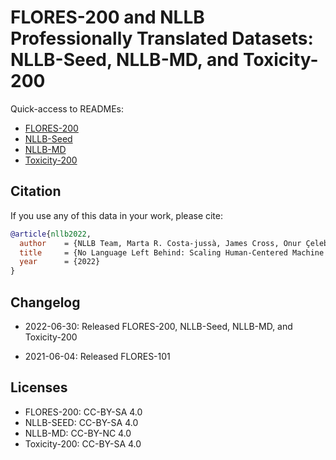 # FLORES-200 and NLLB Professionally Translated Datasets: NLLB-Seed, NLLB-MD, and Toxicity-200

Quick-access to READMEs: 
* [FLORES-200](flores200/README.md)
* [NLLB-Seed](nllb_seed/README.md)
* [NLLB-MD](nllb_md/README.md)
* [Toxicity-200](toxicity/README.md)

## Citation

If you use any of this data in your work, please cite:

```bibtex
@article{nllb2022,
  author    = {NLLB Team, Marta R. Costa-jussà, James Cross, Onur Çelebi, Maha Elbayad, Kenneth Heafield, Kevin Heffernan, Elahe Kalbassi,  Janice Lam, Daniel Licht, Jean Maillard, Anna Sun, Skyler Wang, Guillaume Wenzek, Al Youngblood, Bapi Akula, Loic Barrault, Gabriel Mejia Gonzalez, Prangthip Hansanti, John Hoffman, Semarley Jarrett, Kaushik Ram Sadagopan, Dirk Rowe, Shannon Spruit, Chau Tran, Pierre Andrews, Necip Fazil Ayan, Shruti Bhosale, Sergey Edunov, Angela Fan, Cynthia Gao, Vedanuj Goswami, Francisco Guzmán, Philipp Koehn, Alexandre Mourachko, Christophe Ropers, Safiyyah Saleem, Holger Schwenk, Jeff Wang},
  title     = {No Language Left Behind: Scaling Human-Centered Machine Translation},
  year      = {2022}
}
```

## Changelog
- 2022-06-30: Released FLORES-200, NLLB-Seed, NLLB-MD, and Toxicity-200

- 2021-06-04: Released FLORES-101

## Licenses

* FLORES-200: CC-BY-SA 4.0
* NLLB-SEED: CC-BY-SA 4.0
* NLLB-MD: CC-BY-NC 4.0
* Toxicity-200: CC-BY-SA 4.0